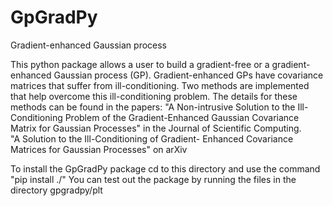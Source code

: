 # GpGradPy
 Gradient-enhanced Gaussian process

This python package allows a user to build a gradient-free or a gradient-enhanced Gaussian process (GP). Gradient-enhanced GPs have covariance matrices that suffer from ill-conditioning. Two methods are implemented that help overcome this ill-conditioning problem. The details for these methods can be found in the papers:
    "A Non-intrusive Solution to the Ill-Conditioning Problem of the Gradient-Enhanced Gaussian Covariance Matrix for Gaussian Processes" in the Journal of Scientific Computing.  
    "A Solution to the Ill-Conditioning of Gradient- Enhanced Covariance Matrices for Gaussian Processes" on arXiv

To install the GpGradPy package cd to this directory and use the command "pip install ./"
You can test out the package by running the files in the directory gpgradpy/plt